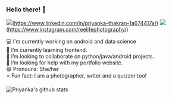 ### Hello there! 👋
<img src="https://img.shields.io/badge/linkedin-%230077B5.svg?&style=for-the-badge&logo=linkedin&logoColor=white" />(https://www.linkedin.com/in/priyanka-thakran-1a674417a/) <img src = "https://img.shields.io/badge/instagram-%23E4405F.svg?&style=for-the-badge&logo=instagram&logoColor=white">(https://www.instagram.com/reelifephotography/) 
<!--
**thakran14/thakran14** is a ✨ _special_ ✨ repository because its `README.md` (this file) appears on your GitHub profile.
--->
:computer: I’m currently working on android and data science <br>
🌱 I’m currently learning frontend. <br>
:handshake: I’m looking to collaborate on python/java/android projects. <br>
🤔 I’m looking for help with my portfolio website. <br>
😄 Pronouns: She/her <br>
:star: Fun fact: I am a photographer, writer and a quizzer too!


![Priyanka's github stats](https://github-readme-stats.vercel.app/api?username=thakran14&show_icons=true&theme=radical)
